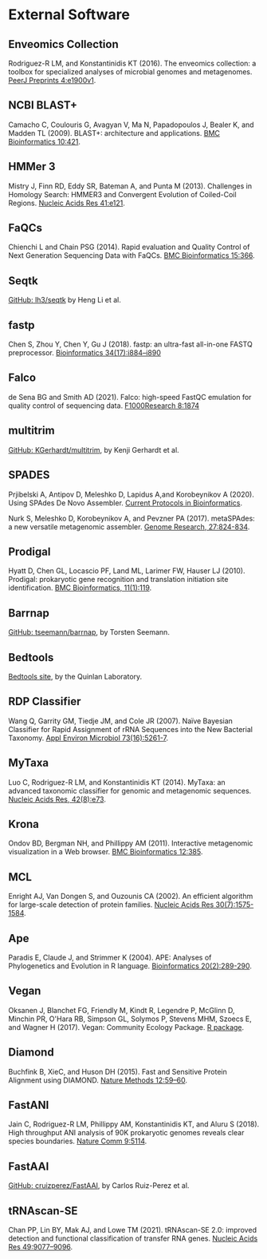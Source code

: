 # External Software

## Enveomics Collection

Rodriguez-R LM, and Konstantinidis KT (2016).
The enveomics collection: a toolbox for specialized analyses of microbial
genomes and metagenomes.
[PeerJ Preprints 4:e1900v1](https://doi.org/10.7287/peerj.preprints.1900v1).

## NCBI BLAST+

Camacho C, Coulouris G, Avagyan V, Ma N, Papadopoulos J, Bealer K, and Madden TL
(2009). BLAST+: architecture and applications.
[BMC Bioinformatics 10:421](https://doi.org/10.1186/1471-2105-10-421).

## HMMer 3

Mistry J, Finn RD, Eddy SR, Bateman A, and Punta M (2013).
Challenges in Homology Search: HMMER3 and Convergent Evolution of Coiled-Coil
Regions.
[Nucleic Acids Res 41:e121](https://doi.org/10.1093/nar/gkt263).

## FaQCs

Chienchi L and Chain PSG (2014). Rapid evaluation and Quality Control of Next
Generation Sequencing Data with FaQCs.
[BMC Bioinformatics 15:366](https://doi.org/10.1186/s12859-014-0366-2).

## Seqtk

[GitHub: lh3/seqtk](https://github.com/lh3/seqtk) by Heng Li et al.

## fastp

Chen S, Zhou Y, Chen Y, Gu J (2018). fastp: an ultra-fast all-in-one FASTQ
preprocessor.
[Bioinformatics 34(17):i884–i890](https://doi.org/10.1093/bioinformatics/bty560)

## Falco

de Sena BG and Smith AD (2021). Falco: high-speed FastQC emulation for quality
control of sequencing data.
[F1000Research 8:1874](https://doi.org/10.12688/f1000research.21142.2)

## multitrim

[GitHub: KGerhardt/multitrim](https://github.com/KGerhardt/multitrim), by
Kenji Gerhardt et al.

## SPADES

Prjibelski A, Antipov D, Meleshko D, Lapidus A,and Korobeynikov A (2020). Using SPAdes De Novo Assembler. [Current Protocols in Bioinformatics](https://doi.org/10.1002/cpbi.102).

Nurk S, Meleshko D, Korobeynikov A, and Pevzner PA (2017). metaSPAdes: a new versatile metagenomic assembler. [Genome Research, 27:824-834](https://doi.org/10.1101/gr.213959.116).


## Prodigal

Hyatt D, Chen GL, Locascio PF, Land ML, Larimer FW, Hauser LJ (2010). Prodigal:
prokaryotic gene recognition and translation initiation site identification.
[BMC Bioinformatics, 11(1):119](https://doi.org/10.1186/1471-2105-11-119).

## Barrnap

[GitHub: tseemann/barrnap](https://github.com/tseemann/barrnap),
by Torsten Seemann.

## Bedtools

[Bedtools site](http://bedtools.readthedocs.io/en/latest), by the Quinlan
Laboratory.

## RDP Classifier

Wang Q, Garrity GM, Tiedje JM, and Cole JR (2007). Naïve Bayesian Classifier for
Rapid Assignment of rRNA Sequences into the New Bacterial Taxonomy.
[Appl Environ Microbiol 73(16):5261-7](https://doi.org/10.1128/aem.00062-07).

## MyTaxa

Luo C, Rodriguez-R LM, and Konstantinidis KT (2014). MyTaxa: an advanced
taxonomic classifier for genomic and metagenomic sequences.
[Nucleic Acids Res, 42(8):e73](https://doi.org/10.1093/nar/gku169).

## Krona

Ondov BD, Bergman NH, and Phillippy AM (2011). Interactive metagenomic
visualization in a Web browser.
[BMC Bioinformatics 12:385](https://doi.org/10.1186/1471-2105-12-385).

## MCL

Enright AJ, Van Dongen S, and Ouzounis CA (2002). An efficient algorithm for
large-scale detection of protein families.
[Nucleic Acids Res 30(7):1575-1584](https://doi.org/10.1093/nar/30.7.1575).

## Ape

Paradis E, Claude J, and Strimmer K (2004). APE: Analyses of Phylogenetics and
Evolution in R language.
[Bioinformatics 20(2):289-290](https://doi.org/10.1093/bioinformatics/btg412).

## Vegan

Oksanen J, Blanchet FG, Friendly M, Kindt R, Legendre P, McGlinn D, Minchin PR,
O'Hara RB, Simpson GL, Solymos P, Stevens MHM, Szoecs E, and Wagner H (2017).
Vegan: Community Ecology Package.
[R package](https://CRAN.R-project.org/package=vegan).

## Diamond

Buchfink B, XieC, and Huson DH (2015).
Fast and Sensitive Protein Alignment using DIAMOND.
[Nature Methods 12:59–60](https://doi.org/10.1093/10.1038/nmeth.3176).

## FastANI

Jain C, Rodriguez-R LM, Phillippy AM, Konstantinidis KT, and Aluru S (2018).
High throughput ANI analysis of 90K prokaryotic genomes reveals clear species
boundaries. [Nature Comm 9:5114](https://doi.org/10.1038/s41467-018-07641-9).

## FastAAI

[GitHub: cruizperez/FastAAI](https://github.com/cruizperez/FastAAI), by
Carlos Ruiz-Perez et al.

## tRNAscan-SE

Chan PP, Lin BY, Mak AJ, and Lowe TM (2021). tRNAscan-SE 2.0:
improved detection and functional classification of transfer RNA genes.
[Nucleic Acids Res 49:9077–9096](https://doi.org/10.1093/nar/gkab688).

